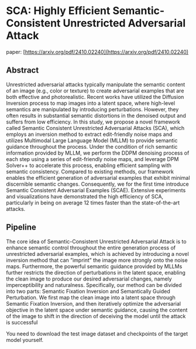# SCA: Highly Efficient Semantic-Consistent Unrestricted Adversarial Attack
paper: [https://arxiv.org/pdf/2410.02240](https://arxiv.org/pdf/2410.02240)
## Abstract
Unrestricted adversarial attacks typically manipulate the semantic content of an image (e.g., color or texture) to create adversarial examples that are both effective and photorealistic. Recent works have utilized the Diffusion Inversion process to map images into a latent space, where high-level semantics are manipulated by introducing perturbations. However, they often results in substantial semantic distortions in the denoised output and suffers from low efficiency. In this study, we propose a novel framework called Semantic Consistent Unrestricted Adversarial Attacks (SCA), which employs an inversion method to extract edit-friendly noise maps and utilizes Multimodal Large Language Model (MLLM) to provide semantic guidance throughout the process. Under the condition of rich semantic information provided by MLLM, we perform the DDPM denoising process of each step using a series of edit-friendly noise maps, and leverage DPM Solver++ to accelerate this process, enabling efficient sampling with semantic consistency. Compared to existing methods, our framework enables the efficient generation of adversarial examples that exhibit minimal discernible semantic changes. Consequently, we for the first time introduce Semantic Consistent Adversarial Examples (SCAE). Extensive experiments and visualizations have demonstrated the high efficiency of SCA, particularly in being on average 12 times faster than the state-of-the-art attacks.

## Pipeline
The core idea of Semantic-Consistent Unrestricted Adversarial
Attack is to enhance semantic control throughout the entire
generation process of unrestricted adversarial examples, which
is achieved by introducing a novel inversion method that
can ”imprint” the image more strongly onto the noise maps.
Furthermore, the powerful semantic guidance provided by
MLLMs further restricts the direction of perturbations in the
latent space, enabling the clean image to produce our desired
adversarial changes, namely imperceptibility and naturalness.
Specifically, our method can be divided into two parts:
Semantic Fixation Inversion and Semantically Guided
Perturbation. We first map the clean image into a latent
space through Semantic Fixation Inversion, and then iteratively
optimize the adversarial objective in the latent space under
semantic guidance, causing the content of the image to shift
in the direction of deceiving the model until the attack is
successful


You need to download the test image dataset and checkpoints of the target model yourself.
